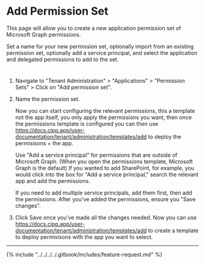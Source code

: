 # Add Permission Set

This page will allow you to create a new application permission set of Microsoft Graph permissions.

Set a name for your new permission set, optionally import from an existing permission set, optionally add a service principal, and select the application and delegated permissions to add to the set.

#

1. Navigate to "Tenant Administration" > "Applications" > "Permission Sets" > Click on "Add permission set".
2. Name the permission set.

   Now you can start configuring the relevant permissions, this a template not the app itself, you only apply the permissions you want, then once the permissions template is configured you can then use https://docs.cipp.app/user-documentation/tenant/administration/templates/add to deploy the permisisons + the app.

   Use "Add a service principal" for permissions that are outside of Microsoft Graph. (When you open the permissions template, Microsoft Graph is the default) If you wanted to add SharePoint, for example, you would click into the box for "Add a service principal," search the relevant app and add the permissions.

   If you need to add multiple service principals, add them first, then add the permissions.
   After you've added the permissions, ensure you "Save changes".

3. Click Save once you've made all the changes needed. Now you can use https://docs.cipp.app/user-documentation/tenant/administration/templates/add to create a template to deploy permisisons with the app you want to select.

***

{% include "../../../../.gitbook/includes/feature-request.md" %}
